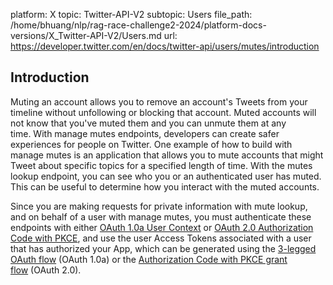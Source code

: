 platform: X
topic: Twitter-API-V2
subtopic: Users
file_path: /home/bhuang/nlp/rag-race-challenge2-2024/platform-docs-versions/X_Twitter-API-V2/Users.md
url: https://developer.twitter.com/en/docs/twitter-api/users/mutes/introduction


## Introduction

Muting an account allows you to remove an account's Tweets from your timeline without unfollowing or blocking that account. Muted accounts will not know that you've muted them and you can unmute them at any time. With manage mutes endpoints, developers can create safer experiences for people on Twitter. One example of how to build with manage mutes is an application that allows you to mute accounts that might Tweet about specific topics for a specified length of time. With the mutes lookup endpoint, you can see who you or an authenticated user has muted. This can be useful to determine how you interact with the muted accounts. 

Since you are making requests for private information with mute lookup, and on behalf of a user with manage mutes, you must authenticate these endpoints with either [OAuth 1.0a User Context](https://developer.twitter.com/en/docs/authentication/oauth-1-0a) or [OAuth 2.0 Authorization Code with PKCE](https://developer.twitter.com/en/docs/authentication/oauth-2-0/authorization-code), and use the user Access Tokens associated with a user that has authorized your App, which can be generated using the [3-legged OAuth flow](https://developer.twitter.com/en/docs/authentication/oauth-1-0a/obtaining-user-access-tokens) (OAuth 1.0a) or the [Authorization Code with PKCE grant flow](https://developer.twitter.com/en/docs/authentication/oauth-2-0/user-access-token) (OAuth 2.0).